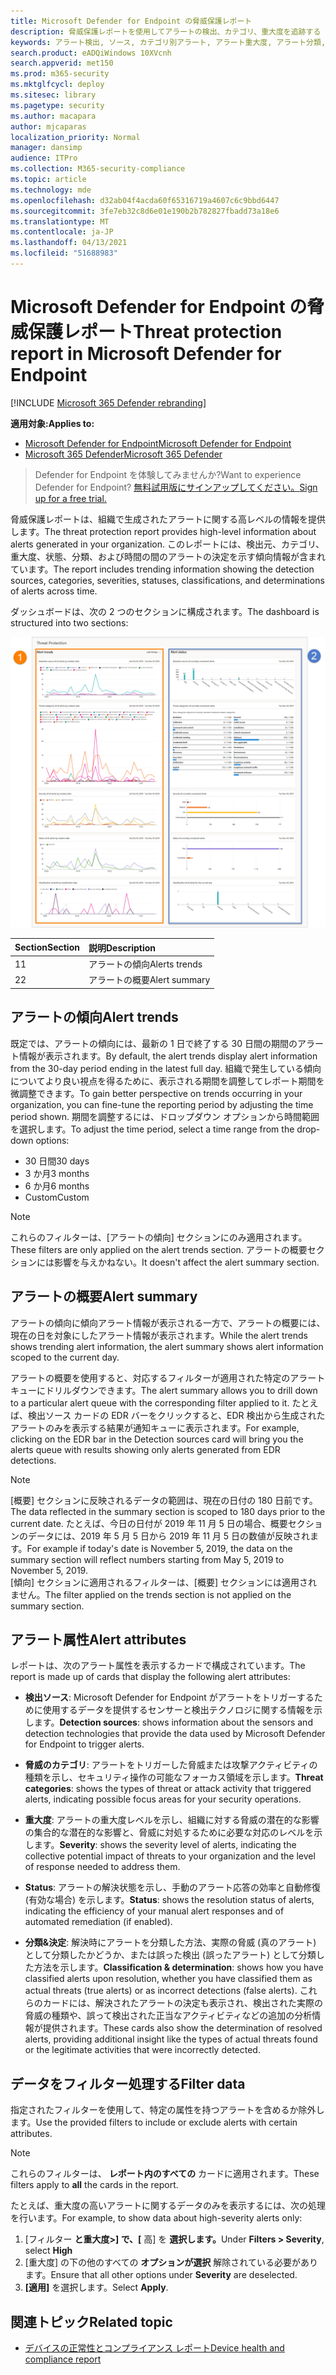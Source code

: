 ```yaml
---
title: Microsoft Defender for Endpoint の脅威保護レポート
description: 脅威保護レポートを使用してアラートの検出、カテゴリ、重大度を追跡する
keywords: アラート検出, ソース, カテゴリ別アラート, アラート重大度, アラート分類, 決定
search.product: eADQiWindows 10XVcnh
search.appverid: met150
ms.prod: m365-security
ms.mktglfcycl: deploy
ms.sitesec: library
ms.pagetype: security
ms.author: macapara
author: mjcaparas
localization_priority: Normal
manager: dansimp
audience: ITPro
ms.collection: M365-security-compliance
ms.topic: article
ms.technology: mde
ms.openlocfilehash: d32ab04f4acda60f65316719a4607c6c9bbd6447
ms.sourcegitcommit: 3fe7eb32c8d6e01e190b2b782827fbadd73a18e6
ms.translationtype: MT
ms.contentlocale: ja-JP
ms.lasthandoff: 04/13/2021
ms.locfileid: "51688983"
---
```

# <a name="threat-protection-report-in-microsoft-defender-for-endpoint"></a><span data-ttu-id="41d1f-104">Microsoft Defender for Endpoint の脅威保護レポート</span><span class="sxs-lookup"><span data-stu-id="41d1f-104">Threat protection report in Microsoft Defender for Endpoint</span></span>

[!INCLUDE [Microsoft 365 Defender rebranding](../../includes/microsoft-defender.md)]


<span data-ttu-id="41d1f-105">**適用対象:**</span><span class="sxs-lookup"><span data-stu-id="41d1f-105">**Applies to:**</span></span>
- [<span data-ttu-id="41d1f-106">Microsoft Defender for Endpoint</span><span class="sxs-lookup"><span data-stu-id="41d1f-106">Microsoft Defender for Endpoint</span></span>](https://go.microsoft.com/fwlink/p/?linkid=2154037)
- [<span data-ttu-id="41d1f-107">Microsoft 365 Defender</span><span class="sxs-lookup"><span data-stu-id="41d1f-107">Microsoft 365 Defender</span></span>](https://go.microsoft.com/fwlink/?linkid=2118804)


> <span data-ttu-id="41d1f-108">Defender for Endpoint を体験してみませんか?</span><span class="sxs-lookup"><span data-stu-id="41d1f-108">Want to experience Defender for Endpoint?</span></span> [<span data-ttu-id="41d1f-109">無料試用版にサインアップしてください。</span><span class="sxs-lookup"><span data-stu-id="41d1f-109">Sign up for a free trial.</span></span>](https://www.microsoft.com/microsoft-365/windows/microsoft-defender-atp?ocid=docs-wdatp-pullalerts-abovefoldlink) 

<span data-ttu-id="41d1f-110">脅威保護レポートは、組織で生成されたアラートに関する高レベルの情報を提供します。</span><span class="sxs-lookup"><span data-stu-id="41d1f-110">The threat protection report provides high-level information about alerts generated in your organization.</span></span> <span data-ttu-id="41d1f-111">このレポートには、検出元、カテゴリ、重大度、状態、分類、および時間の間のアラートの決定を示す傾向情報が含まれています。</span><span class="sxs-lookup"><span data-stu-id="41d1f-111">The report includes trending information showing the detection sources, categories, severities, statuses, classifications, and determinations of alerts across time.</span></span>

<span data-ttu-id="41d1f-112">ダッシュボードは、次の 2 つのセクションに構成されます。</span><span class="sxs-lookup"><span data-stu-id="41d1f-112">The dashboard is structured into two sections:</span></span>

![脅威保護レポートの画像](images/threat-protection-reports.png)

<span data-ttu-id="41d1f-114">Section</span><span class="sxs-lookup"><span data-stu-id="41d1f-114">Section</span></span> | <span data-ttu-id="41d1f-115">説明</span><span class="sxs-lookup"><span data-stu-id="41d1f-115">Description</span></span> 
:---|:---
<span data-ttu-id="41d1f-116">1</span><span class="sxs-lookup"><span data-stu-id="41d1f-116">1</span></span> | <span data-ttu-id="41d1f-117">アラートの傾向</span><span class="sxs-lookup"><span data-stu-id="41d1f-117">Alerts trends</span></span>
<span data-ttu-id="41d1f-118">2</span><span class="sxs-lookup"><span data-stu-id="41d1f-118">2</span></span> | <span data-ttu-id="41d1f-119">アラートの概要</span><span class="sxs-lookup"><span data-stu-id="41d1f-119">Alert summary</span></span>

## <a name="alert-trends"></a><span data-ttu-id="41d1f-120">アラートの傾向</span><span class="sxs-lookup"><span data-stu-id="41d1f-120">Alert trends</span></span>
<span data-ttu-id="41d1f-121">既定では、アラートの傾向には、最新の 1 日で終了する 30 日間の期間のアラート情報が表示されます。</span><span class="sxs-lookup"><span data-stu-id="41d1f-121">By default, the alert trends display alert information from the 30-day period ending in the latest full day.</span></span> <span data-ttu-id="41d1f-122">組織で発生している傾向についてより良い視点を得るために、表示される期間を調整してレポート期間を微調整できます。</span><span class="sxs-lookup"><span data-stu-id="41d1f-122">To gain better perspective on trends occurring in your organization, you can fine-tune the reporting period by adjusting the time period shown.</span></span> <span data-ttu-id="41d1f-123">期間を調整するには、ドロップダウン オプションから時間範囲を選択します。</span><span class="sxs-lookup"><span data-stu-id="41d1f-123">To adjust the time period, select a time range from the drop-down options:</span></span>

- <span data-ttu-id="41d1f-124">30 日間</span><span class="sxs-lookup"><span data-stu-id="41d1f-124">30 days</span></span>
- <span data-ttu-id="41d1f-125">3 か月</span><span class="sxs-lookup"><span data-stu-id="41d1f-125">3 months</span></span>
- <span data-ttu-id="41d1f-126">6 か月</span><span class="sxs-lookup"><span data-stu-id="41d1f-126">6 months</span></span>
- <span data-ttu-id="41d1f-127">Custom</span><span class="sxs-lookup"><span data-stu-id="41d1f-127">Custom</span></span>

>[!NOTE]
><span data-ttu-id="41d1f-128">これらのフィルターは、[アラートの傾向] セクションにのみ適用されます。</span><span class="sxs-lookup"><span data-stu-id="41d1f-128">These filters are only applied on the alert trends section.</span></span> <span data-ttu-id="41d1f-129">アラートの概要セクションには影響を与えかねない。</span><span class="sxs-lookup"><span data-stu-id="41d1f-129">It doesn't affect the alert summary section.</span></span>


## <a name="alert-summary"></a><span data-ttu-id="41d1f-130">アラートの概要</span><span class="sxs-lookup"><span data-stu-id="41d1f-130">Alert summary</span></span>
<span data-ttu-id="41d1f-131">アラートの傾向に傾向アラート情報が表示される一方で、アラートの概要には、現在の日を対象にしたアラート情報が表示されます。</span><span class="sxs-lookup"><span data-stu-id="41d1f-131">While the alert trends shows trending alert information, the alert summary shows alert information scoped to the current day.</span></span>

 <span data-ttu-id="41d1f-132">アラートの概要を使用すると、対応するフィルターが適用された特定のアラート キューにドリルダウンできます。</span><span class="sxs-lookup"><span data-stu-id="41d1f-132">The alert summary allows you to drill down to a particular alert queue with the corresponding filter applied to it.</span></span> <span data-ttu-id="41d1f-133">たとえば、検出ソース カードの EDR バーをクリックすると、EDR 検出から生成されたアラートのみを表示する結果が通知キューに表示されます。</span><span class="sxs-lookup"><span data-stu-id="41d1f-133">For example, clicking on the EDR bar in the Detection sources card will bring you the alerts queue with results showing only alerts generated from EDR detections.</span></span> 

>[!NOTE]
><span data-ttu-id="41d1f-134">[概要] セクションに反映されるデータの範囲は、現在の日付の 180 日前です。</span><span class="sxs-lookup"><span data-stu-id="41d1f-134">The data reflected in the summary section is scoped to 180 days prior to the current date.</span></span> <span data-ttu-id="41d1f-135">たとえば、今日の日付が 2019 年 11 月 5 日の場合、概要セクションのデータには、2019 年 5 月 5 日から 2019 年 11 月 5 日の数値が反映されます。</span><span class="sxs-lookup"><span data-stu-id="41d1f-135">For example if today's date is November 5, 2019, the data on the summary section will reflect numbers starting from May 5, 2019 to November 5, 2019.</span></span><br>
> <span data-ttu-id="41d1f-136">[傾向] セクションに適用されるフィルターは、[概要] セクションには適用されません。</span><span class="sxs-lookup"><span data-stu-id="41d1f-136">The filter applied on the trends section is not applied on the summary section.</span></span> 

## <a name="alert-attributes"></a><span data-ttu-id="41d1f-137">アラート属性</span><span class="sxs-lookup"><span data-stu-id="41d1f-137">Alert attributes</span></span>
<span data-ttu-id="41d1f-138">レポートは、次のアラート属性を表示するカードで構成されています。</span><span class="sxs-lookup"><span data-stu-id="41d1f-138">The report is made up of cards that display the following alert attributes:</span></span>

- <span data-ttu-id="41d1f-139">**検出ソース**: Microsoft Defender for Endpoint がアラートをトリガーするために使用するデータを提供するセンサーと検出テクノロジに関する情報を示します。</span><span class="sxs-lookup"><span data-stu-id="41d1f-139">**Detection sources**: shows information about the sensors and detection technologies that provide the data used by Microsoft Defender for Endpoint to trigger alerts.</span></span>

- <span data-ttu-id="41d1f-140">**脅威のカテゴリ**: アラートをトリガーした脅威または攻撃アクティビティの種類を示し、セキュリティ操作の可能なフォーカス領域を示します。</span><span class="sxs-lookup"><span data-stu-id="41d1f-140">**Threat categories**: shows the types of threat or attack activity that triggered alerts, indicating possible focus areas for your security operations.</span></span>

- <span data-ttu-id="41d1f-141">**重大度**: アラートの重大度レベルを示し、組織に対する脅威の潜在的な影響の集合的な潜在的な影響と、脅威に対処するために必要な対応のレベルを示します。</span><span class="sxs-lookup"><span data-stu-id="41d1f-141">**Severity**: shows the severity level of alerts, indicating the collective potential impact of threats to your organization and the level of response needed to address them.</span></span>

- <span data-ttu-id="41d1f-142">**Status**: アラートの解決状態を示し、手動のアラート応答の効率と自動修復 (有効な場合) を示します。</span><span class="sxs-lookup"><span data-stu-id="41d1f-142">**Status**: shows the resolution status of alerts, indicating the efficiency of your manual alert responses and of automated remediation (if enabled).</span></span> 

- <span data-ttu-id="41d1f-143">**分類&決定**: 解決時にアラートを分類した方法、実際の脅威 (真のアラート) として分類したかどうか、または誤った検出 (誤ったアラート) として分類した方法を示します。</span><span class="sxs-lookup"><span data-stu-id="41d1f-143">**Classification & determination**: shows how you have classified alerts upon resolution, whether you have classified them as actual threats (true alerts) or as incorrect detections (false alerts).</span></span> <span data-ttu-id="41d1f-144">これらのカードには、解決されたアラートの決定も表示され、検出された実際の脅威の種類や、誤って検出された正当なアクティビティなどの追加の分析情報が提供されます。</span><span class="sxs-lookup"><span data-stu-id="41d1f-144">These cards also show the determination of resolved alerts, providing additional insight like the types of actual threats found or the legitimate activities that were incorrectly detected.</span></span>


 

## <a name="filter-data"></a><span data-ttu-id="41d1f-145">データをフィルター処理する</span><span class="sxs-lookup"><span data-stu-id="41d1f-145">Filter data</span></span>

<span data-ttu-id="41d1f-146">指定されたフィルターを使用して、特定の属性を持つアラートを含めるか除外します。</span><span class="sxs-lookup"><span data-stu-id="41d1f-146">Use the provided filters to include or exclude alerts with certain attributes.</span></span>

>[!NOTE]
><span data-ttu-id="41d1f-147">これらのフィルターは、 **レポート内のすべての** カードに適用されます。</span><span class="sxs-lookup"><span data-stu-id="41d1f-147">These filters apply to **all** the cards in the report.</span></span>

<span data-ttu-id="41d1f-148">たとえば、重大度の高いアラートに関するデータのみを表示するには、次の処理を行います。</span><span class="sxs-lookup"><span data-stu-id="41d1f-148">For example, to show data about high-severity alerts only:</span></span>

1. <span data-ttu-id="41d1f-149">[フィルター **と重大度>] で、[** 高] を **選択します。**</span><span class="sxs-lookup"><span data-stu-id="41d1f-149">Under **Filters > Severity**, select **High**</span></span>
2. <span data-ttu-id="41d1f-150">[重大度] の下の他のすべての **オプションが選択** 解除されている必要があります。</span><span class="sxs-lookup"><span data-stu-id="41d1f-150">Ensure that all other options under **Severity** are deselected.</span></span>
3. <span data-ttu-id="41d1f-151">**[適用]** を選択します。</span><span class="sxs-lookup"><span data-stu-id="41d1f-151">Select **Apply**.</span></span> 

## <a name="related-topic"></a><span data-ttu-id="41d1f-152">関連トピック</span><span class="sxs-lookup"><span data-stu-id="41d1f-152">Related topic</span></span>
- [<span data-ttu-id="41d1f-153">デバイスの正常性とコンプライアンス レポート</span><span class="sxs-lookup"><span data-stu-id="41d1f-153">Device health and compliance report</span></span>](machine-reports.md)

